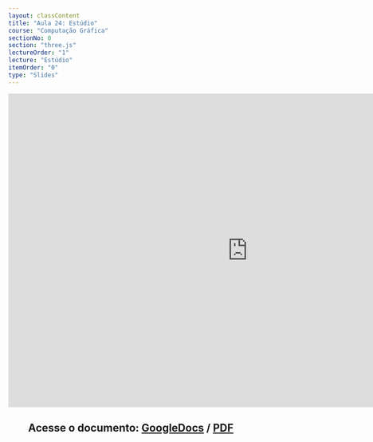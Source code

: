 ```yaml
---
layout: classContent
title: "Aula 24: Estúdio"
course: "Computação Gráfica"
sectionNo: 0
section: "three.js"
lectureOrder: "1"
lecture: "Estúdio"
itemOrder: "0"
type: "Slides"
---
```


<iframe src="https://docs.google.com/presentation/d/e/2PACX-1vQwrWQxrnNPCui7xVePFVxbejatOG1ob_kwb5MHJjzXWZ8ocItubZcfDEVyxIqn1D7HQVmKQ-dv2dcv/embed?start=false&loop=false&delayms=3000" frameborder="0" width="960" height="629" allowfullscreen="true" mozallowfullscreen="true" webkitallowfullscreen="true"></iframe>

## &nbsp;&nbsp;&nbsp;&nbsp;&nbsp;&nbsp;&nbsp;&nbsp;Acesse o documento: [GoogleDocs](https://docs.google.com/presentation/d/1gzrPbj_mC8KhVOtDsvPCVOqq1Cufw3Nyvu2_h2wn8CI/preview?rm=minimal&usp=sharing) / [PDF](https://drive.google.com/file/d/1ITpOGTfXroDNshMlBcWsHQdibmP-2B-8/view?usp=sharing)
